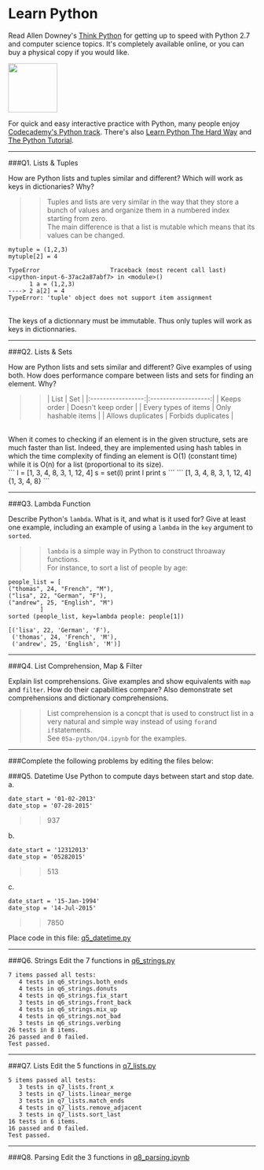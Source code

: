 # Learn Python

Read Allen Downey's [Think Python](http://www.greenteapress.com/thinkpython/) for getting up to speed with Python 2.7 and computer science topics. It's completely available online, or you can buy a physical copy if you would like.

<a href="http://www.greenteapress.com/thinkpython/"><img src="img/think_python.png" style="width: 100px;" target="_blank"></a>

For quick and easy interactive practice with Python, many people enjoy [Codecademy's Python track](http://www.codecademy.com/en/tracks/python). There's also [Learn Python The Hard Way](http://learnpythonthehardway.org/book/) and [The Python Tutorial](https://docs.python.org/2/tutorial/).

---

###Q1. Lists &amp; Tuples

How are Python lists and tuples similar and different? Which will work as keys in dictionaries? Why?

>> Tuples and lists are very similar in the way that they store a bunch of values and organize them in a numbered index starting from zero. <br>
The main difference is that a list is mutable which means that its values can be changed. <br>
```
mytuple = (1,2,3)
mytuple[2] = 4
```
```
TypeError                    Traceback (most recent call last)
<ipython-input-6-37ac2a87abf7> in <module>()
      1 a = (1,2,3)
----> 2 a[2] = 4
TypeError: 'tuple' object does not support item assignment
```
<br>
The keys of a dictionnary must be immutable. Thus only tuples will work as keys in dictionnaries.

---

###Q2. Lists &amp; Sets

How are Python lists and sets similar and different? Give examples of using both. How does performance compare between lists and sets for finding an element. Why?

>> |        List       |         Set         |
|:-----------------:|:-------------------:|
|    Keeps order    |  Doesn't keep order |
|    Every types of  items    | Only hashable items |
| Allows duplicates |  Forbids duplicates |
<br>
When it comes to checking if an element is in the given structure, sets are much faster than list. Indeed, they are implemented using hash tables in which the time complexity of finding an element is O(1) (constant time) while it is O(n) for a list (proportional to its size).
<br>
```
l = [1, 3, 4, 8, 3, 1, 12, 4]
s = set(l)
print l
print s
```
```
[1, 3, 4, 8, 3, 1, 12, 4]
{1, 3, 4, 8}
```

---

###Q3. Lambda Function

Describe Python's `lambda`. What is it, and what is it used for? Give at least one example, including an example of using a `lambda` in the `key` argument to `sorted`.

>> `lambda` is a simple way in Python to construct throaway functions. <br>
For instance, to sort a list of people by age:
```
people_list = [
("thomas", 24, "French", "M"),
("lisa", 22, "German", "F"),
("andrew", 25, "English", "M")
         ]
sorted (people_list, key=lambda people: people[1])
```
```
[('lisa', 22, 'German', 'F'),
 ('thomas', 24, 'French', 'M'),
 ('andrew', 25, 'English', 'M')]
 ```


---

###Q4. List Comprehension, Map &amp; Filter

Explain list comprehensions. Give examples and show equivalents with `map` and `filter`. How do their capabilities compare? Also demonstrate set comprehensions and dictionary comprehensions.

>> List comprehension is a concpt that is used to construct list in a very natural and simple way instead of using `for`and `if`statements.<br>
See `05a-python/Q4.ipynb` for the examples.

---

###Complete the following problems by editing the files below:

###Q5. Datetime
Use Python to compute days between start and stop date.
a.

```
date_start = '01-02-2013'
date_stop = '07-28-2015'
```

>> 937

b.
```
date_start = '12312013'
date_stop = '05282015'
```

>> 513

c.
```
date_start = '15-Jan-1994'
date_stop = '14-Jul-2015'
```

>> 7850

Place code in this file: [q5_datetime.py](python/q5_datetime.py)

---

###Q6. Strings
Edit the 7 functions in [q6_strings.py](python/q6_strings.py)
>>
```
7 items passed all tests:
   4 tests in q6_strings.both_ends
   4 tests in q6_strings.donuts
   4 tests in q6_strings.fix_start
   3 tests in q6_strings.front_back
   4 tests in q6_strings.mix_up
   4 tests in q6_strings.not_bad
   3 tests in q6_strings.verbing
26 tests in 8 items.
26 passed and 0 failed.
Test passed.
```
---

###Q7. Lists
Edit the 5 functions in [q7_lists.py](python/q7_lists.py)
>>
```
5 items passed all tests:
   3 tests in q7_lists.front_x
   3 tests in q7_lists.linear_merge
   3 tests in q7_lists.match_ends
   4 tests in q7_lists.remove_adjacent
   3 tests in q7_lists.sort_last
16 tests in 6 items.
16 passed and 0 failed.
Test passed.
```


---

###Q8. Parsing
Edit the 3 functions in [q8_parsing.ipynb](python/q8_parsing.ipynb)






